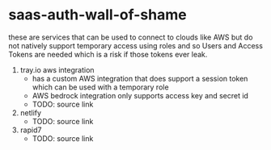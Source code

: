 # saas-auth-wall-of-shame

these are services that can be used to connect to clouds like AWS but do not natively support temporary access using roles and so Users and Access Tokens are needed which is a risk if those tokens ever leak.

1. tray.io aws integration
    - has a custom AWS integration that does support a session token which can be used with a temporary role
    - AWS bedrock integration only supports access key and secret id
    - TODO: source link
1. netlify
    - TODO: source link
1. rapid7
    - TODO: source link
